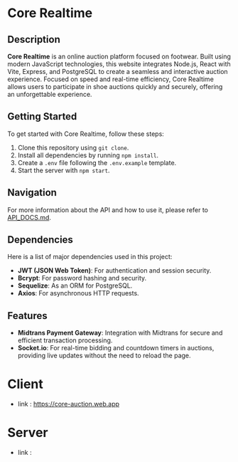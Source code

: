 # Core Realtime

## Description
**Core Realtime** is an online auction platform focused on footwear. Built using modern JavaScript technologies, this website integrates Node.js, React with Vite, Express, and PostgreSQL to create a seamless and interactive auction experience. Focused on speed and real-time efficiency, Core Realtime allows users to participate in shoe auctions quickly and securely, offering an unforgettable experience.

## Getting Started
To get started with Core Realtime, follow these steps:

1. Clone this repository using `git clone`.
2. Install all dependencies by running `npm install`.
3. Create a `.env` file following the `.env.example` template.
4. Start the server with `npm start`.

## Navigation
For more information about the API and how to use it, please refer to [API_DOCS.md](./server/API_DOCS.md).

## Dependencies
Here is a list of major dependencies used in this project:
- **JWT (JSON Web Token)**: For authentication and session security.
- **Bcrypt**: For password hashing and security.
- **Sequelize**: As an ORM for PostgreSQL.
- **Axios**: For asynchronous HTTP requests.

## Features
- **Midtrans Payment Gateway**: Integration with Midtrans for secure and efficient transaction processing.
- **Socket.io**: For real-time bidding and countdown timers in auctions, providing live updates without the need to reload the page.

# Client 
- link : https://core-auction.web.app

# Server
- link : 